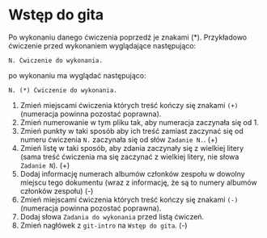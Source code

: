 # Wstęp do gita

Po wykonaniu danego ćwiczenia poprzedź je znakami (*).
Przykładowo ćwiczenie przed wykonaniem wyglądające następująco:
```
N. Ćwiczenie do wykonania.
```
po wykonaniu ma wyglądać następująco:
```
N. (*) Ćwiczenie do wykonania.
```

1. Zmień miejscami ćwiczenia których treść kończy się znakami `(+)` (numeracja powinna pozostać poprawna).
2. Zmień numerowanie w tym pliku tak, aby numeracja zaczynała się od 1.
3. Zmień punkty w taki sposób aby ich treść zamiast zaczynać się od numeru ćwiczenia `N.` zaczynała się od słów `Zadanie N.`. (+)
4. Zmień listę w taki sposób, aby zdania zaczynały się z wielkiej litery (sama treść ćwiczenia ma się zaczynać z wielkiej litery, nie słowa `Zadanie N`). (+)
5. Dodaj informację numerach albumów członków zespołu w dowolny miejscu tego dokumentu (wraz z informację, że są to numery albumów członków zespołu) (-)
6. Zmień miejscami ćwiczenia których treść kończy się znakami `(-)` (numeracja powinna pozostać poprawna).
7. Dodaj słowa `Zadania do wykonania` przed listą ćwiczeń.
8. Zmień nagłówek z `git-intro` na `Wstęp do gita`. (-)

